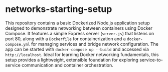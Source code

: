 # networks-starting-setup

This repository contains a basic Dockerized Node.js application setup designed to demonstrate networking between containers using Docker Compose. It features a simple Express server (`server.js`) that listens on port 80, along with a `Dockerfile` for containerization and a `docker-compose.yml` for managing services and bridge network configuration. The app can be started with `docker-compose up --build` and accessed via `http://localhost`. Ideal for learning Docker networking fundamentals, this setup provides a lightweight, extensible foundation for exploring service-to-service communication and container orchestration.
